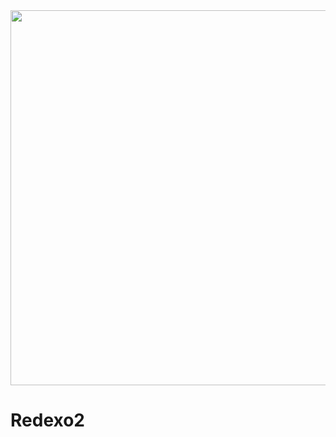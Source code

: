 <img src="https://github.com/aspolanski/redexo/blob/main/redexo_logo" width="600" height="600" />

# Redexo2
